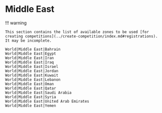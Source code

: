 # Middle East

!!! warning

    This section contains the list of available zones to be used [for creating competitions](../create-competition/index.md#registrations). It may be incomplete.

```
World|Middle East|Bahrain
World|Middle East|Egypt
World|Middle East|Iran
World|Middle East|Iraq
World|Middle East|Israel
World|Middle East|Jordan
World|Middle East|Kuwait
World|Middle East|Lebanon
World|Middle East|Oman
World|Middle East|Qatar
World|Middle East|Saudi Arabia
World|Middle East|Syria
World|Middle East|United Arab Emirates
World|Middle East|Yemen
```
